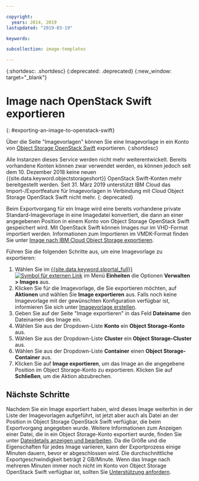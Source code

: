 ```yaml
---

copyright:
  years: 2014, 2019
lastupdated: "2019-03-19"

keywords:

subcollection: image-templates

---
```


{:shortdesc: .shortdesc}
{:deprecated: .deprecated}
{:new_window: target="_blank"}

# Image nach OpenStack Swift exportieren
{: #exporting-an-image-to-openstack-swift}

Über die Seite "Imagevorlagen" können Sie eine Imagevorlage in ein Konto von [Object Storage OpenStack Swift](/docs/infrastructure/objectstorage-swift?topic=infrastructure/objectstorage-swift-getting-started-with-object-storage-openstack-swift#getting-started-with-object-storage-openstack-swift) exportieren.
{:shortdesc}

Alle Instanzen dieses Service werden nicht mehr weiterentwickelt. Bereits vorhandene Konten können zwar verwendet werden, es können jedoch seit dem 10. Dezember 2018 keine neuen {{site.data.keyword.objectstorageshort}} OpenStack Swift-Konten mehr bereitgestellt werden. Seit 31. März 2019 unterstützt IBM Cloud das Import-/Exportfeature für Imagevorlagen in Verbindung mit Cloud Object Storage OpenStack Swift nicht mehr.
{: deprecated}

Beim Exportvorgang für ein Image wird eine bereits vorhandene private Standard-Imagevorlage in eine Imagedatei konvertiert, die dann an einer angegebenen Position in einem Konto von Object Storage OpenStack Swift gespeichert wird. Mit OpenStack Swift können Images nur im VHD-Format importiert werden. Informationen zum Importieren im VMDK-Format finden Sie unter [Image nach IBM Cloud Object Storage exportieren](/docs/infrastructure/image-templates?topic=image-templates-exporting-an-image-to-ibm-cloud-object-storage#exporting-an-image-to-ibm-cloud-object-storage).


Führen Sie die folgenden Schritte aus, um eine Imagevorlage zu exportieren:

1. Wählen Sie im [{{site.data.keyword.slportal_full}} ![Symbol für externen Link](../../icons/launch-glyph.svg "Symbol für externen Link")](https://control.softlayer.com/) im Menü **Einheiten** die Optionen **Verwalten > Images** aus.
2. Klicken Sie für die Imagevorlage, die Sie exportieren möchten, auf **Aktionen** und wählen Sie **Image exportieren** aus. Falls noch keine Imagevorlage mit der gewünschten Konfiguration verfügbar ist, informieren Sie sich unter [Imagevorlage erstellen](/docs/infrastructure/image-templates?topic=image-templates-creating-an-image-template#creating-an-image-template).
3. Geben Sie auf der Seite "Image exportieren" in das Feld **Dateiname** den Dateinamen des Image ein.
5. Wählen Sie aus der Dropdown-Liste **Konto** ein **Object Storage-Konto** aus.
6. Wählen Sie aus der Dropdown-Liste **Cluster** ein **Object Storage-Cluster** aus.
7. Wählen Sie aus der Dropdown-Liste **Container** einen **Object Storage-Container** aus.
8. Klicken Sie auf **Image exportieren**, um das Image an die angegebene Position im Object Storage-Konto zu exportieren. Klicken Sie auf **Schließen**, um die Aktion abzubrechen.

## Nächste Schritte

Nachdem Sie ein Image exportiert haben, wird dieses Image weiterhin in der Liste der Imagevorlagen aufgeführt, ist jetzt aber auch als Datei an der Position in Object Storage OpenStack Swift verfügbar, die beim Exportvorgang angegeben wurde. Weitere Informationen zum Anzeigen einer Datei, die in ein Object Storage-Konto exportiert wurde, finden Sie unter [Dateidetails anzeigen und bearbeiten](/docs/infrastructure/objectstorage-swift?topic=infrastructure/objectstorage-swift-viewing-and-editing-file-details#viewing-and-editing-file-details). Da die Größe und die Eigenschaften für jedes Image variieren, kann der Exportprozess einige Minuten dauern, bevor er abgeschlossen wird. Die durchschnittliche Exportgeschwindigkeit beträgt 2 GB/Minute. Wenn das Image nach mehreren Minuten immer noch nicht im Konto von Object Storage OpenStack Swift verfügbar ist, sollten Sie [Unterstützung anfordern](/docs/get-support?topic=get-support-getting-customer-support#getting-customer-support).

